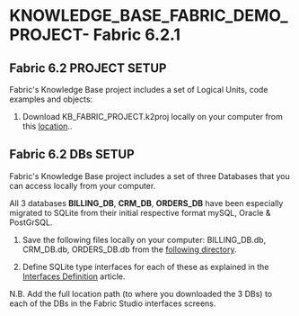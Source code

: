 # KNOWLEDGE_BASE_FABRIC_DEMO_PROJECT- Fabric 6.2.1

## Fabric 6.2 PROJECT SETUP
Fabric's Knowledge Base project includes a set of Logical Units, code examples and objects:

1. Download KB_FABRIC_PROJECT.k2proj locally on your computer from this [location](https://github.com/k2view-academy/K2View-Academy/blob/Academy_6.2/articles/demo_project/KB_FABRIC_PROJECT.k2export)..


## Fabric 6.2 DBs SETUP

Fabric's Knowledge Base project includes a set of three Databases that you can access locally from your computer.

All 3 databases **BILLING_DB**, **CRM_DB**, **ORDERS_DB** have been especially migrated to SQLite from their initial respective format mySQL, Oracle & PostGrSQL.


1. Save the following files locally on your computer: BILLING_DB.db, CRM_DB.db, ORDERS_DB.db from the [following directory](https://github.com/k2view-academy/K2View-Academy/tree/Academy_6.2/articles/demo_project/SqliteDB).

2. Define SQLite type interfaces for each of these as explained in the [Interfaces Definition](https://github.com/k2view-academy/K2View-Academy/blob/Academy_6.2/academy/Training_Level_1/03_fabric_basic_LU/03_04_define_the_interfaces.md) article.

N.B. Add the full location path (to where you downloaded the 3 DBs) to each of the DBs in the Fabric Studio interfaces screens.



